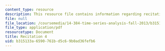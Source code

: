 ```yaml
---
content_type: resource
description: This resource file contains information regarding recitation 4.
file: null
file_location: /coursemedia/14-384-time-series-analysis-fall-2013/b315133a6590761bd5c69b0ad36fefb6_MIT14_384F13_rec4.pdf
file_type: application/pdf
resourcetype: Document
title: Recitation 4
uid: b315133a-6590-761b-d5c6-9b0ad36fefb6
---
```

